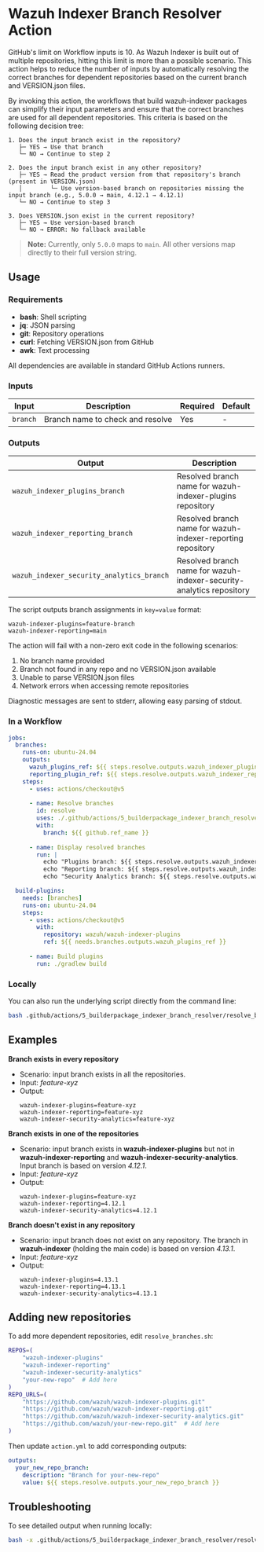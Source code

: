 # Wazuh Indexer Branch Resolver Action

GitHub's limit on Workflow inputs is 10. As Wazuh Indexer is built out of multiple repositories, hitting this limit is more than a possible scenario. This action helps to reduce the number of inputs by automatically resolving the correct branches for dependent repositories based on the current branch and VERSION.json files.

By invoking this action, the workflows that build wazuh-indexer packages can simplify their input parameters and ensure that the correct branches are used for all dependent repositories. This criteria is based on the following decision tree:

```
1. Does the input branch exist in the repository?
   ├─ YES → Use that branch
   └─ NO → Continue to step 2

2. Does the input branch exist in any other repository?
   ├─ YES → Read the product version from that repository's branch (present in VERSION.json)
   │        └─ Use version-based branch on repositories missing the input branch (e.g., 5.0.0 → main, 4.12.1 → 4.12.1)
   └─ NO → Continue to step 3

3. Does VERSION.json exist in the current repository?
   ├─ YES → Use version-based branch
   └─ NO → ERROR: No fallback available
```

> **Note:** Currently, only `5.0.0` maps to `main`. All other versions map directly to their full version string.

## Usage

### Requirements

- **bash**: Shell scripting
- **jq**: JSON parsing
- **git**: Repository operations
- **curl**: Fetching VERSION.json from GitHub
- **awk**: Text processing

All dependencies are available in standard GitHub Actions runners.

### Inputs

| Input    | Description                      | Required | Default |
| -------- | -------------------------------- | -------- | ------- |
| `branch` | Branch name to check and resolve | Yes      | -       |

### Outputs

| Output                                    | Description                                                           |
| ----------------------------------------- | --------------------------------------------------------------------- |
| `wazuh_indexer_plugins_branch`            | Resolved branch name for wazuh-indexer-plugins repository            |
| `wazuh_indexer_reporting_branch`          | Resolved branch name for wazuh-indexer-reporting repository          |
| `wazuh_indexer_security_analytics_branch` | Resolved branch name for wazuh-indexer-security-analytics repository |

The script outputs branch assignments in `key=value` format:

```
wazuh-indexer-plugins=feature-branch
wazuh-indexer-reporting=main
```

The action will fail with a non-zero exit code in the following scenarios:

1. No branch name provided
2. Branch not found in any repo and no VERSION.json available
3. Unable to parse VERSION.json files
4. Network errors when accessing remote repositories

Diagnostic messages are sent to stderr, allowing easy parsing of stdout.

### In a Workflow

```yaml
jobs:
  branches:
    runs-on: ubuntu-24.04
    outputs:
      wazuh_plugins_ref: ${{ steps.resolve.outputs.wazuh_indexer_plugins_branch }}
      reporting_plugin_ref: ${{ steps.resolve.outputs.wazuh_indexer_reporting_branch }}
    steps:
      - uses: actions/checkout@v5
      
      - name: Resolve branches
        id: resolve
        uses: ./.github/actions/5_builderpackage_indexer_branch_resolver
        with:
          branch: ${{ github.ref_name }}
      
      - name: Display resolved branches
        run: |
          echo "Plugins branch: ${{ steps.resolve.outputs.wazuh_indexer_plugins_branch }}"
          echo "Reporting branch: ${{ steps.resolve.outputs.wazuh_indexer_reporting_branch }}"
          echo "Security Analytics branch: ${{ steps.resolve.outputs.wazuh_indexer_security_analytics_branch }}"

  build-plugins:
    needs: [branches]
    runs-on: ubuntu-24.04
    steps:
      - uses: actions/checkout@v5
        with:
          repository: wazuh/wazuh-indexer-plugins
          ref: ${{ needs.branches.outputs.wazuh_plugins_ref }}
      
      - name: Build plugins
        run: ./gradlew build
```

### Locally

You can also run the underlying script directly from the command line:

```bash
bash .github/actions/5_builderpackage_indexer_branch_resolver/resolve_branches.sh feature-branch
```

## Examples

**Branch exists in every repository**
  - Scenario: input branch exists in all the repositories.
  - Input: *feature-xyz*
  - Output:
    ```
    wazuh-indexer-plugins=feature-xyz
    wazuh-indexer-reporting=feature-xyz
    wazuh-indexer-security-analytics=feature-xyz
    ```

**Branch exists in one of the repositories**

- Scenario: input branch exists in **wazuh-indexer-plugins** but not in **wazuh-indexer-reporting** and **wazuh-indexer-security-analytics**. Input branch is based on version *4.12.1*.
- Input: *feature-xyz*
- Output:
    ```
    wazuh-indexer-plugins=feature-xyz
    wazuh-indexer-reporting=4.12.1
    wazuh-indexer-security-analytics=4.12.1
    ```

**Branch doesn't exist in any repository**

- Scenario: input branch does not exist on any repository. The branch in **wazuh-indexer** (holding the main code) is based on version *4.13.1*.
- Input: *feature-xyz*
- Output:
    ```
    wazuh-indexer-plugins=4.13.1
    wazuh-indexer-reporting=4.13.1
    wazuh-indexer-security-analytics=4.13.1
    ```

## Adding new repositories

To add more dependent repositories, edit `resolve_branches.sh`:

```bash
REPOS=(
    "wazuh-indexer-plugins"
    "wazuh-indexer-reporting"
    "wazuh-indexer-security-analytics"
    "your-new-repo"  # Add here
)
REPO_URLS=(
    "https://github.com/wazuh/wazuh-indexer-plugins.git"
    "https://github.com/wazuh/wazuh-indexer-reporting.git"
    "https://github.com/wazuh/wazuh-indexer-security-analytics.git"
    "https://github.com/wazuh/your-new-repo.git"  # Add here
)
```

Then update `action.yml` to add corresponding outputs:

```yaml
outputs:
  your_new_repo_branch:
    description: "Branch for your-new-repo"
    value: ${{ steps.resolve.outputs.your_new_repo_branch }}
```

## Troubleshooting

To see detailed output when running locally:

```bash
bash -x .github/actions/5_builderpackage_indexer_branch_resolver/resolve_branches.sh feature-branch
```
